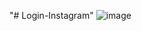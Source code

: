 "# Login-Instagram" 
![image](https://user-images.githubusercontent.com/79535209/164920308-f2aceeb6-90fe-4f70-8a05-bce66d01a850.png)
